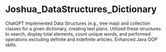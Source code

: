 # Joshua_DataStructures_Dictionary
 ChatGPT Implemented Data Structures (e.g., tree map) and collection classes for a given dictionary, creating test plans. Utilized these structures to search, display total elements, count unique words, and performed operations excluding definite and indefinite articles. Enhanced Java OOP skills.
